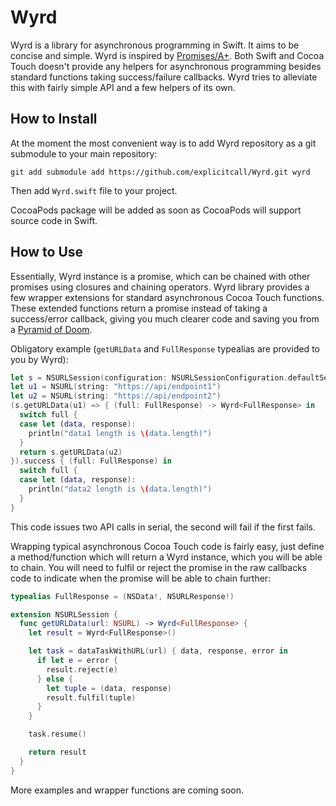 # Wyrd
Wyrd is a library for asynchronous programming in Swift. It aims to be concise and simple.
Wyrd is inspired by [Promises/A+](http://promisesaplus.com). Both Swift and Cocoa Touch doesn't provide any helpers for asynchronous programming besides standard functions taking success/failure callbacks. Wyrd tries to alleviate this with fairly simple API and a few helpers of its own.


## How to Install
At the moment the most convenient way is to add Wyrd repository as a git submodule to your main repository:

    git add submodule add https://github.com/explicitcall/Wyrd.git wyrd

Then add `Wyrd.swift` file to your project.

CocoaPods package will be added as soon as CocoaPods will support source code in Swift.

## How to Use
Essentially, Wyrd instance is a promise, which can be chained with other promises using closures and chaining operators. Wyrd library provides a few wrapper extensions for standard asynchronous Cocoa Touch functions. These extended functions return a promise instead of taking a success/error callback, giving you much clearer code and saving you from a [Pyramid of Doom](http://survivejs.com/common_problems/pyramid.html).

Obligatory example (`getURLData` and `FullResponse` typealias are provided to you by Wyrd):

```swift
let s = NSURLSession(configuration: NSURLSessionConfiguration.defaultSessionConfiguration())
let u1 = NSURL(string: "https://api/endpoint1")
let u2 = NSURL(string: "https://api/endpoint2")
(s.getURLData(u1) => { (full: FullResponse) -> Wyrd<FullResponse> in
  switch full {
  case let (data, response):
    println("data1 length is \(data.length)")
  }
  return s.getURLData(u2)
}).success { (full: FullResponse) in
  switch full {
  case let (data, response):
    println("data2 length is \(data.length)")
  }
}
```

This code issues two API calls in serial, the second will fail if the first fails.

Wrapping typical asynchronous Cocoa Touch code is fairly easy, just define a method/function which will return a Wyrd instance, which you will be able to chain. You will need to fulfil or reject the promise in the raw callbacks code to indicate when the promise will be able to chain further:

```swift
typealias FullResponse = (NSData!, NSURLResponse!)

extension NSURLSession {
  func getURLData(url: NSURL) -> Wyrd<FullResponse> {
    let result = Wyrd<FullResponse>()

    let task = dataTaskWithURL(url) { data, response, error in
      if let e = error {
        result.reject(e)
      } else {
        let tuple = (data, response)
        result.fulfil(tuple)
      }
    }

    task.resume()

    return result
  }
}
```

More examples and wrapper functions are coming soon.